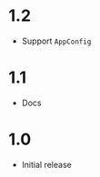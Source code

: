 1.2
==================

* Support `AppConfig`

1.1
==================

* Docs

1.0
==================

* Initial release
